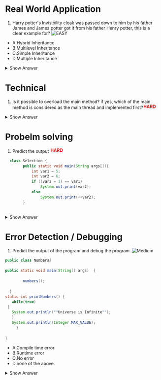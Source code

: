 # Real World Application



1. Harry potter's Invisibility cloak was passed down to him by his father James and James potter got it from his father Henry potter, this is a clear example for?  ![EASY](https://github.com/revaturelabs/JavaFSQuestions/blob/main/Java/JavaIntro/JavaFeatures/Easy%20(2).jpg)

- A.Hybrid Inheritance
- B.Multilevel Inheritance
- C.Simple Inheritance
- D.Multiple Inheritance

<details><summary> Show Answer </summary>
  Ans: B
  
  explanation: Invisibility Cloak is a family heirloom for potters, A property is passed down from one class(generation) to another, this is a clear example of multilevel inheritance
</details>




# Technical




1. Is it possible to overload the main method? if yes, which of the main method is considered as the main thread and implemented first?![HARD](hard.jpg)



<details><summary> Show Answer </summary>
  Ans: Yes
  
  Explanation: the main method like any other method can be overloaded, in such a scenario, java launcher will search for "public static void main(String[] args)" implementes it first.
  
</details>

# Probelm solving

1. Predict the output ![HARD](hard.jpg)
``` java
  class Selection {
        public static void main(String args[]){
            int var1 = 5; 
            int var2 = 6;
            if ((var2 = 1) == var1)
                System.out.print(var2);
            else 
                System.out.print(++var2);
        }
        
   ```
 


<details><summary> Show Answer </summary>
  Ans: 2
  
  Explanation:  In the "if" condition the value for var2 is changed to 1,Since var1 is not equal to var2, the else condition is implemented, in the else condition var2 is incremented by one, so the output is 2. 
  </details>
  


# Error Detection / Debugging

1. Predict the output of the program and debug the program.  ![Medium](https://github.com/revaturelabs/JavaFSQuestions/blob/main/Java/JavaIntro/JavaFeatures/Project%203%20(2).jpg)       

``` java
public class Numbers{ 

public static void main(String[] args)  { 

        numbers(); 

  } 
static int printNumbers() { 
   while(true) 
 { 
   System.out.println(""Universe is Infinite""); 
   } 
   System.out.println(Integer.MAX_VALUE); 
     } 

} 
```
  
  - A.Compile time error
  - B.Runtime error
  - C.No error
  - D.none of the above.
  
  
  <details>
  <summary> Show Answer </summary>
  Ans: A
  
  Explanation: the outcome of the program is the compile-time error and it's caused by the unreachable statement after the infinite while loop.
  
  </details>
  








